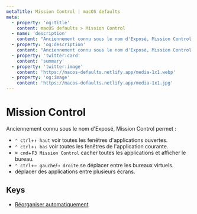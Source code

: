```yaml
---
metaTitle: Mission Control | macOS defaults
meta:
  - property: 'og:title'
    content: macOS defaults > Mission Control
  - name: 'description'
    content: "Anciennement connu sous le nom d'Exposé, Mission Control permet :\n\n- `⌃ ctrl`+`↑ haut` voir toutes les fenêtres d'applications ouvertes.\n- `⌃ ctrl`+`↓ bas` voir toutes les fenêtres de l'application courante.\n- `⌘ cmd`+`F3 Mission Control` cacher toutes les applications et afficher le bureau.\n- `⌃ ctrl`+`← gauche`/`→ droite` se déplacer entre les bureaux virtuels.\n- déplacer des applications entre plusieurs écrans.\n"
  - property: 'og:description'
    content: "Anciennement connu sous le nom d'Exposé, Mission Control permet :\n\n- `⌃ ctrl`+`↑ haut` voir toutes les fenêtres d'applications ouvertes.\n- `⌃ ctrl`+`↓ bas` voir toutes les fenêtres de l'application courante.\n- `⌘ cmd`+`F3 Mission Control` cacher toutes les applications et afficher le bureau.\n- `⌃ ctrl`+`← gauche`/`→ droite` se déplacer entre les bureaux virtuels.\n- déplacer des applications entre plusieurs écrans.\n"
  - property: 'twitter:card'
    content: 'summary'
  - property: 'twitter:image'
    content: 'https://macos-defaults.netlify.app/media-1x1.webp'
  - property: 'og:image'
    content: 'https://macos-defaults.netlify.app/media-1x1.jpg'
---
```


# Mission Control

Anciennement connu sous le nom d'Exposé, Mission Control permet :

- `⌃ ctrl`+`↑ haut` voir toutes les fenêtres d'applications ouvertes.
- `⌃ ctrl`+`↓ bas` voir toutes les fenêtres de l'application courante.
- `⌘ cmd`+`F3 Mission Control` cacher toutes les applications et afficher le bureau.
- `⌃ ctrl`+`← gauche`/`→ droite` se déplacer entre les bureaux virtuels.
- déplacer des applications entre plusieurs écrans.

## Keys

- [Réorganiser automatiquement](./mru-spaces.md)
